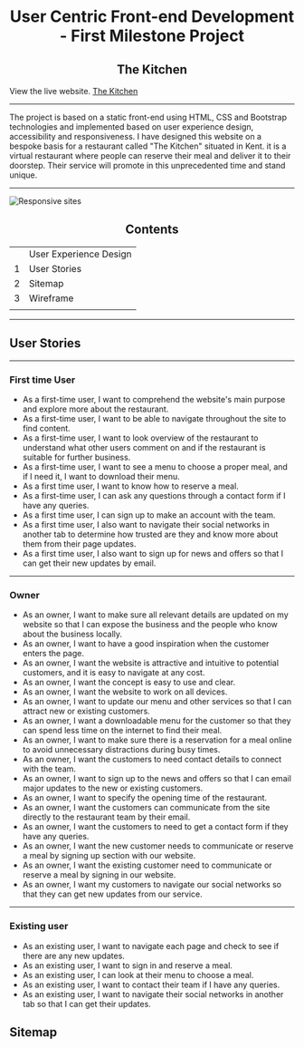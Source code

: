<h1 align="center">User Centric Front-end Development - First Milestone Project</h1>
<h2 align="center">The Kitchen</h2>

View the live website. [The Kitchen](https://aj27-uk.github.io/User-Centric-Front-End-Development-Milestone-Project-1/home.html)
<hr>
The project is based on a static front-end using HTML, CSS and Bootstrap technologies and implemented based on user experience design, accessibility and responsiveness. I have designed this website on a bespoke basis for a restaurant called "The Kitchen" situated in Kent. it is a virtual restaurant where people can reserve their meal and deliver it to their doorstep. Their service will promote in this unprecedented time and stand unique. 
<hr>

![Responsive sites](/images/responsive.png)


<h2 align="center">Contents</h2>
<table align="center">
<tr>
<td></td>
<td>User Experience Design</td>
</tr>
<tr>
<td>1</td>
<td>User Stories</td>
</tr>
<tr>
<td>2</td>
<td>Sitemap</td>
</tr>
<tr>
<td>3</td>
<td>Wireframe</td>
</tr>
<tr>
<td></td>
<td></td>
</tr>

</table>
<hr>
<h2>User Stories</h2>
<hr>
<h3>First time User</h3>

* As a first-time user, I want to comprehend the website's main purpose and explore more about the restaurant. 
* As a first-time user, I want to be able to navigate throughout the site to find content. 
* As a first-time user, I want to look overview of the restaurant to understand what other users comment on and if the restaurant is suitable for further business. 
* As a first-time user, I want to see a menu to choose a proper meal, and if I need it, I want to download their menu.
* As a first time user, I want to know how to reserve a meal. 
* As a first-time user, I can ask any questions through a contact form if I have any queries.
* As a first time user, I can sign up to make an account with the team. 
* As a first time user, I also want to navigate their social networks in another tab to determine how trusted are they and know more about them from their page updates. 
* As a first time user, I also want to sign up for news and offers so that I can get their new updates by email.
---
<h3>Owner</h3>

* As an owner, I want to make sure all relevant details are updated on my website so that I can expose the business and the people who know about the business locally. 
* As an owner, I want to have a good inspiration when the customer enters the page.
* As an owner, I want the website is attractive and intuitive to potential customers, and it is easy to navigate at any cost.
* As an owner, I want the concept is easy to use and clear.
* As an owner, I want the website to work on all devices.
* As an owner, I want to update our menu and other services so that I can attract new or existing customers.
* As an owner, I want a downloadable menu for the customer so that they can spend less time on the internet to find their meal. 
* As an owner, I want to make sure there is a reservation for a meal online to avoid unnecessary distractions during busy times. 
* As an owner, I want the customers to need contact details to connect with the team.  
* As an owner, I want to sign up to the news and offers so that I can email major updates to the new or existing customers.
* As an owner, I want to specify the opening time of the restaurant.
* As an owner, I want the customers can communicate from the site directly to the restaurant team by their email.
* As an owner, I want the customers to need to get a contact form if they have any queries. 
* As an owner, I want the new customer needs to communicate or reserve a meal by signing up section with our website.
* As an owner, I want the existing customer need to communicate or reserve a meal by signing in our website. 
* As an owner, I want my customers to navigate our social networks so that they can get new updates from our service. 
---
<h3>Existing user</h3>

* As an existing user, I want to navigate each page and check to see if there are any new updates.
* As an existing user, I want to sign in and reserve a meal.
* As an existing user, I can look at their menu to choose a meal.
* As an existing user, I want to contact their team if I have any queries.
* As an existing user, I want to navigate their social networks in another tab so that I can get their updates.

<h2>Sitemap</h2>
